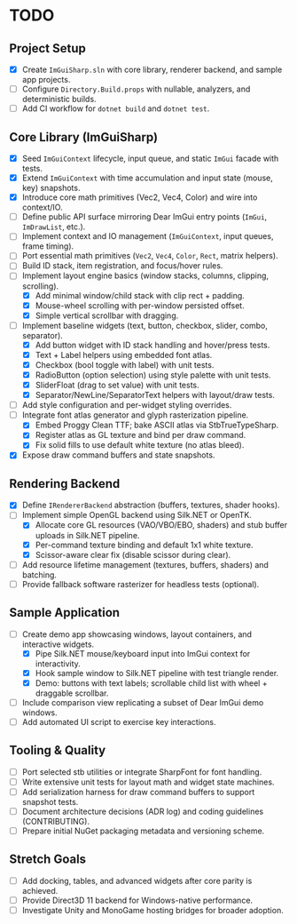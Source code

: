 # TODO

## Project Setup
- [x] Create `ImGuiSharp.sln` with core library, renderer backend, and sample app projects.
- [ ] Configure `Directory.Build.props` with nullable, analyzers, and deterministic builds.
- [ ] Add CI workflow for `dotnet build` and `dotnet test`.

## Core Library (ImGuiSharp)
- [x] Seed `ImGuiContext` lifecycle, input queue, and static `ImGui` facade with tests.
- [x] Extend `ImGuiContext` with time accumulation and input state (mouse, key) snapshots.
- [x] Introduce core math primitives (Vec2, Vec4, Color) and wire into context/IO.
- [ ] Define public API surface mirroring Dear ImGui entry points (`ImGui`, `ImDrawList`, etc.).
- [ ] Implement context and IO management (`ImGuiContext`, input queues, frame timing).
- [ ] Port essential math primitives (`Vec2`, `Vec4`, `Color`, `Rect`, matrix helpers).
- [ ] Build ID stack, item registration, and focus/hover rules.
- [ ] Implement layout engine basics (window stacks, columns, clipping, scrolling).
  - [x] Add minimal window/child stack with clip rect + padding.
  - [x] Mouse-wheel scrolling with per-window persisted offset.
  - [x] Simple vertical scrollbar with dragging.
- [ ] Implement baseline widgets (text, button, checkbox, slider, combo, separator).
  - [x] Add button widget with ID stack handling and hover/press tests.
  - [x] Text + Label helpers using embedded font atlas.
  - [x] Checkbox (bool toggle with label) with unit tests.
  - [x] RadioButton (option selection) using style palette with unit tests.
  - [x] SliderFloat (drag to set value) with unit tests.
  - [x] Separator/NewLine/SeparatorText helpers with layout/draw tests.
- [ ] Add style configuration and per-widget styling overrides.
- [ ] Integrate font atlas generator and glyph rasterization pipeline.
  - [x] Embed Proggy Clean TTF; bake ASCII atlas via StbTrueTypeSharp.
  - [x] Register atlas as GL texture and bind per draw command.
  - [x] Fix solid fills to use default white texture (no atlas bleed).
- [x] Expose draw command buffers and state snapshots.

## Rendering Backend
- [x] Define `IRendererBackend` abstraction (buffers, textures, shader hooks).
- [ ] Implement simple OpenGL backend using Silk.NET or OpenTK.
  - [x] Allocate core GL resources (VAO/VBO/EBO, shaders) and stub buffer uploads in Silk.NET pipeline.
  - [x] Per-command texture binding and default 1x1 white texture.
  - [x] Scissor-aware clear fix (disable scissor during clear).
- [ ] Add resource lifetime management (textures, buffers, shaders) and batching.
- [ ] Provide fallback software rasterizer for headless tests (optional).

## Sample Application
- [ ] Create demo app showcasing windows, layout containers, and interactive widgets.
  - [x] Pipe Silk.NET mouse/keyboard input into ImGui context for interactivity.
  - [x] Hook sample window to Silk.NET pipeline with test triangle render.
  - [x] Demo: buttons with text labels; scrollable child list with wheel + draggable scrollbar.
- [ ] Include comparison view replicating a subset of Dear ImGui demo windows.
- [ ] Add automated UI script to exercise key interactions.

## Tooling & Quality
- [ ] Port selected stb utilities or integrate SharpFont for font handling.
- [ ] Write extensive unit tests for layout math and widget state machines.
- [ ] Add serialization harness for draw command buffers to support snapshot tests.
- [ ] Document architecture decisions (ADR log) and coding guidelines (CONTRIBUTING).
- [ ] Prepare initial NuGet packaging metadata and versioning scheme.

## Stretch Goals
- [ ] Add docking, tables, and advanced widgets after core parity is achieved.
- [ ] Provide Direct3D 11 backend for Windows-native performance.
- [ ] Investigate Unity and MonoGame hosting bridges for broader adoption.
